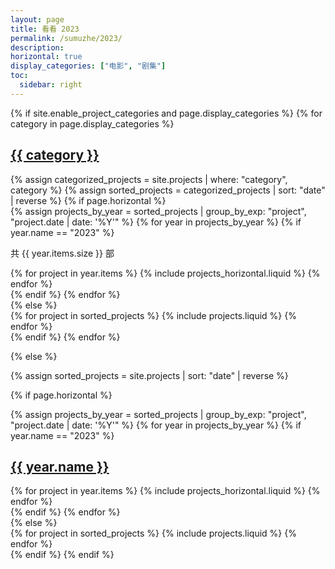 ```yaml
---
layout: page
title: 看看 2023
permalink: /sumuzhe/2023/
description: 
horizontal: true
display_categories: ["电影", "剧集"]
toc:
  sidebar: right
---
```


<!-- pages/projects.md -->
<div class="projects">
{% if site.enable_project_categories and page.display_categories %}
  <!-- Display categorized projects -->
  {% for category in page.display_categories %}
  <a id="{{ category }}" href=".#{{ category }}">
    <h2 class="category">{{ category }}</h2>
  </a>
  {% assign categorized_projects = site.projects | where: "category", category %}
  {% assign sorted_projects = categorized_projects | sort: "date" | reverse %}
  <!-- Generate cards for each project -->
  {% if page.horizontal %}
  <div class="container">
    {% assign projects_by_year = sorted_projects | group_by_exp: "project", "project.date | date: '%Y'" %}
    {% for year in projects_by_year %}
        {% if year.name == "2023" %}
    <p>共 {{ year.items.size }} 部</p>
    <div class="row row-cols-1 row-cols-md-1">
      {% for project in year.items %}
        {% include projects_horizontal.liquid %}
      {% endfor %}
    </div>
    {% endif %}
    {% endfor %}
  </div>
  {% else %}
  <div class="row row-cols-1 row-cols-md-3">
    {% for project in sorted_projects %}
      {% include projects.liquid %}
    {% endfor %}
  </div>
  {% endif %}
  {% endfor %}

{% else %}

<!-- Display projects without categories -->

{% assign sorted_projects = site.projects | sort: "date" | reverse %}

  <!-- Generate cards for each project -->

{% if page.horizontal %}
  <div class="container">
    {% assign projects_by_year = sorted_projects | group_by_exp: "project", "project.date | date: '%Y'" %}
    {% for year in projects_by_year %}
      {% if year.name == "2023" %}
        <a id="{{ year.name }}" href=".#{{ year.name }}">
          <h2 class="category">{{ year.name }}</h2>
        </a>
        <div class="row row-cols-1 row-cols-md-1">
        {% for project in year.items %}
          {% include projects_horizontal.liquid %}
        {% endfor %}
        </div>
      {% endif %}
    {% endfor %}
  </div>
  {% else %}
  <div class="row row-cols-1 row-cols-md-3">
    {% for project in sorted_projects %}
      {% include projects.liquid %}
    {% endfor %}
  </div>
  {% endif %}
{% endif %}
</div>
